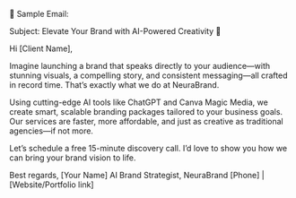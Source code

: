 📩 Sample Email:

Subject: Elevate Your Brand with AI-Powered Creativity 🚀

Hi [Client Name],

Imagine launching a brand that speaks directly to your audience—with stunning visuals, a compelling story, and consistent messaging—all crafted in record time. That’s exactly what we do at NeuraBrand.

Using cutting-edge AI tools like ChatGPT and Canva Magic Media, we create smart, scalable branding packages tailored to your business goals. Our services are faster, more affordable, and just as creative as traditional agencies—if not more.

Let’s schedule a free 15-minute discovery call. I’d love to show you how we can bring your brand vision to life.


Best regards,
[Your Name]
AI Brand Strategist, NeuraBrand
[Phone] | [Website/Portfolio link]

